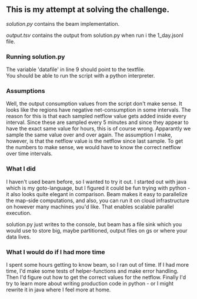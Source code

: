 ## This is my attempt at solving the challenge.

*solution.py* contains the beam implementation.

*output.tsv* contains the output from solution.py when run i the 1_day.jsonl file.

### Running solution.py
The variable 'datafile' in line 9 should point to the textfile.  
You should be able to run the script with a python interpreter. 

### Assumptions
Well, the output consumption values from the script don't make sense. It looks like the regions have negative net-consumption in some intervals. The reason for this is that each sampled netflow value gets added inside every interval. Since these are sampled every 5 minutes and since they appear to have the exact same value for hours, this is of course wrong. Apparantly we sample the same value over and over again. The assumption I make, however, is that the netflow value is the netflow since last sample. To get the numbers to make sense, we would have to know the correct netflow over time intervals.

### What I did
I haven't used beam before, so I wanted to try it out. I started out with java which is my goto-language, but I figured it could be fun trying with python - it also looks quite elegant in comparison. Beam makes it easy to parallelize the map-side computations, and also, you can run it on cloud infrastructure on however many machines you'd like. That enables scalable parallel execution. 

solution.py just writes to the console, but beam has a file sink which you would use to store big, maybe partitioned, output files on gs or where your data lives.  

### What I would do if I had more time
I spent some hours getting to know beam, so I ran out of time. If I had more time, I'd make some tests of helper-functions and make error handling. Then I'd figure out how to get the correct values for the netflow. Finally I'd try to learn more about writing production code in python - or I might rewrite it in java where I feel more at home.












